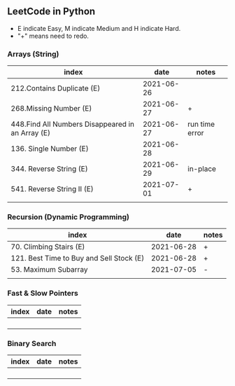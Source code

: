 ## LeetCode in Python
- E indicate Easy, M indicate Medium and H indicate Hard.
- "+" means need to redo.

### Arrays (String)
| index | date | notes |
|-------|------|-------|
|  212.Contains Duplicate (E) |  2021-06-26    |       |
|  268.Missing Number (E)  |  2021-06-27  | + |
|  448.Find All Numbers Disappeared in an Array  (E) | 2021-06-27     |  run time error  |
|  136. Single Number (E)  | 2021-06-28  |       |
|  344. Reverse String (E)  | 2021-06-29 | in-place |
| 541. Reverse String II (E) | 2021-07-01 | +   |
|       |      |       |


### Recursion (Dynamic Programming)
| index  | date | notes |
|-------|------|-------|
| 70. Climbing Stairs (E)  | 2021-06-28 |  +   |
|121. Best Time to Buy and Sell Stock (E) |  2021-06-28 |  +   |
|53. Maximum Subarray | 2021-07-05 |   -  |
|       |      |       |


### Fast & Slow Pointers
| index | date | notes |
|-------|------|-------|
|      |   |       |
|       |      |       |
|       |      |       |
|       |      |       |


### Binary Search
| index| date | notes |
|-------|------|-------|
|       |   |       |
|        |      |       |
|        |      |       |
|        |      |       |


### 
